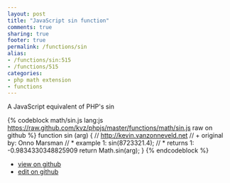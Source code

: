 ```yaml
---
layout: post
title: "JavaScript sin function"
comments: true
sharing: true
footer: true
permalink: /functions/sin
alias:
- /functions/sin:515
- /functions/515
categories:
- php math extension
- functions
---
```

A JavaScript equivalent of PHP's sin

<!-- more -->

{% codeblock math/sin.js lang:js https://raw.github.com/kvz/phpjs/master/functions/math/sin.js raw on github %}
function sin (arg) {
    // http://kevin.vanzonneveld.net
    // +   original by: Onno Marsman
    // *     example 1: sin(8723321.4);
    // *     returns 1: -0.9834330348825909
    return Math.sin(arg);
}
{% endcodeblock %}

 - [view on github](https://github.com/kvz/phpjs/blob/master/functions/math/sin.js)
 - [edit on github](https://github.com/kvz/phpjs/edit/master/functions/math/sin.js)

